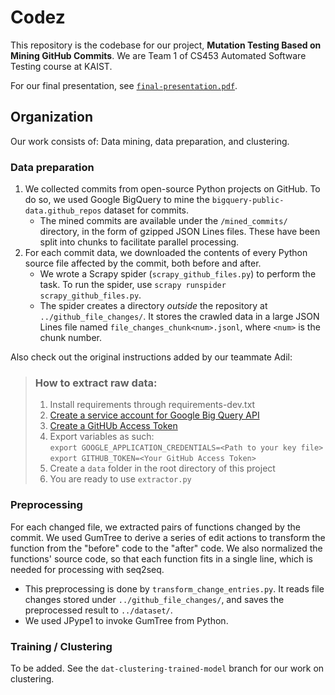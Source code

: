 # Codez

This repository is the codebase for our project, **Mutation Testing Based on Mining GitHub Commits**.
We are Team 1 of CS453 Automated Software Testing course at KAIST.

For our final presentation, see [`final-presentation.pdf`](./final-presentation.pdf).

## Organization

Our work consists of: Data mining, data preparation, and clustering.

### Data preparation

1. We collected commits from open-source Python projects on GitHub. To do so, we used Google BigQuery to mine the `bigquery-public-data.github_repos` dataset for commits.
   - The mined commits are available under the `/mined_commits/` directory, in the form of gzipped JSON Lines files. These have been split into chunks to facilitate parallel processing.
2. For each commit data, we downloaded the contents of every Python source file affected by the commit, both before and after.
   - We wrote a Scrapy spider (`scrapy_github_files.py`) to perform the task. To run the spider, use `scrapy runspider scrapy_github_files.py`.
   - The spider creates a directory _outside_ the repository at `../github_file_changes/`. It stores the crawled data in a large JSON Lines file named `file_changes_chunk<num>.jsonl`, where `<num>` is the chunk number.

Also check out the original instructions added by our teammate Adil:

> ### How to extract raw data:
>
> 1. Install requirements through requirements-dev.txt
> 2. [Create a service account for Google Big Query API](https://cloud.google.com/docs/authentication/getting-started)
> 3. [Create a GitHUb Access Token](https://github.com/settings/tokens)
> 4. Export variables as such: \
>    `export GOOGLE_APPLICATION_CREDENTIALS=<Path to your key file> ` \
>    `export GITHUB_TOKEN=<Your GitHub Access Token>`
> 5. Create a `data` folder in the root directory of this project
> 6. You are ready to use `extractor.py`

### Preprocessing

For each changed file, we extracted pairs of functions changed by the commit. We used GumTree to derive a series of edit actions to transform the function from the "before" code to the "after" code. We also normalized the functions' source code, so that each function fits in a single line, which is needed for processing with seq2seq.

- This preprocessing is done by `transform_change_entries.py`. It reads file changes stored under `../github_file_changes/`, and saves the preprocessed result to `../dataset/`.
- We used JPype1 to invoke GumTree from Python.

### Training / Clustering

To be added. See the `dat-clustering-trained-model` branch for our work on clustering.
